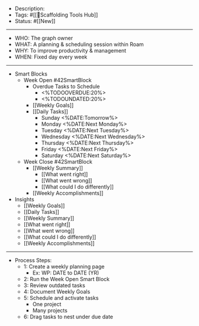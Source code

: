 - Description:
- Tags: #[[📍Scaffolding Tools Hub]]
- Status: #[[New]]
- ---
- WHO: The graph owner
- WHAT: A planning & scheduling session within Roam
- WHY: To improve productivity & management
- WHEN: Fixed day every week
- ---
- Smart Blocks
    - Week Open #42SmartBlock
        - Overdue Tasks to Schedule
            - <%TODOOVERDUE:20%>
            - <%TODOUNDATED:20%>
        - [[Weekly Goals]]
        - [[Daily Tasks]]
            - Sunday <%DATE:Tomorrow%>
            - Monday <%DATE:Next Monday%>
            - Tuesday <%DATE:Next Tuesday%>
            - Wednesday <%DATE:Next Wednesday%>
            - Thursday <%DATE:Next Thursday%>
            - Friday <%DATE:Next Friday%>
            - Saturday <%DATE:Next Saturday%>
    - Week Close #42SmartBlock
        - [[Weekly Summary]]
            - [[What went right]]
            - [[What went wrong]]
            - [[What could I do differently]]
        - [[Weekly Accomplishments]]
- Insights
    - [[Weekly Goals]]
    - [[Daily Tasks]]
    - [[Weekly Summary]]
    - [[What went right]]
    - [[What went wrong]]
    - [[What could I do differently]]
    - [[Weekly Accomplishments]]
- ---
- Process Steps:
    - 1: Create a weekly planning page
        - Ex: WP: DATE to DATE (YR)
    - 2: Run the Week Open Smart Block
    - 3: Review outdated tasks
    - 4: Document Weekly Goals
    - 5: Schedule and activate tasks
        - One project
        - Many projects
    - 6: Drag tasks to nest under due date
